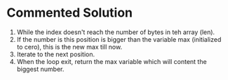 # Commented Solution

1. While the index doesn't reach the number of bytes in teh array (len).
2. If the number is this position is bigger than the variable max (initialized to cero), this is the new max till now.
3. Iterate to the next position.
4. When the loop exit, return the max variable which will content the biggest number.

